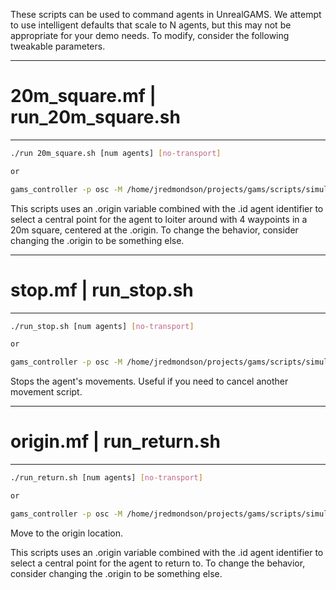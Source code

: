 These scripts can be used to command agents in UnrealGAMS. We attempt to use
intelligent defaults that scale to N agents, but this may not be appropriate
for your demo needs. To modify, consider the following tweakable parameters.

*****************************************
# 20m_square.mf | run_20m_square.sh
*****************************************

```bash
./run 20m_square.sh [num agents] [no-transport]

or

gams_controller -p osc -M /home/jredmondson/projects/gams/scripts/simulation/unreal/move/20m_square.mf
```

This scripts uses an .origin variable combined with the .id agent identifier
to select a central point for the agent to loiter around with 4 waypoints in
a 20m square, centered at the .origin. To change the behavior, consider
changing the .origin to be something else.


*****************************************
# stop.mf | run_stop.sh
*****************************************

```bash
./run_stop.sh [num agents] [no-transport]

or

gams_controller -p osc -M /home/jredmondson/projects/gams/scripts/simulation/unreal/move/stop.mf
```

Stops the agent's movements. Useful if you need to cancel another movement
script.


*****************************************
# origin.mf | run_return.sh
*****************************************

```bash
./run_return.sh [num agents] [no-transport]

or

gams_controller -p osc -M /home/jredmondson/projects/gams/scripts/simulation/unreal/move/origin.mf
```

Move to the origin location.

This scripts uses an .origin variable combined with the .id agent identifier
to select a central point for the agent to return to. To change the behavior,
consider changing the .origin to be something else.
